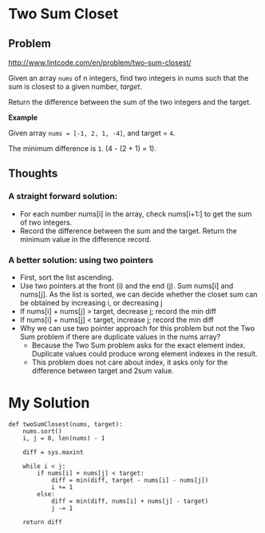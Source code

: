 # Two Sum Closet

## Problem

http://www.lintcode.com/en/problem/two-sum-closest/

Given an array ```nums``` of n integers, find two integers in nums such that the sum is closest to a given number, *target*.

Return the difference between the sum of the two integers and the target.

**Example**

Given array ```nums = [-1, 2, 1, -4]```, and target = ```4```.

The minimum difference is ```1```. (4 - (2 + 1) = 1).

## Thoughts

### A straight forward solution:

- For each number nums[i] in the array, check nums[i+1:] to get the sum of two integers. 
- Record the difference between the sum and the target. Return the minimum value in the difference record.

### A better solution: using two pointers
  - First, sort the list ascending. 
  - Use two pointers at the front (i) and the end (j). Sum nums[i] and nums[j]. As the list is sorted, we can decide whether the closet sum can be obtained by increasing i, or decreasing j
  - If nums[i] + nums[j] > target, decrease j; record the min diff
  - If nums[i] + nums[j] < target, increase j; record the min diff
- Why we can use two pointer approach for this problem but not the Two Sum problem if there are duplicate values in the nums array?
  - Because the Two Sum problem asks for the exact element index. Duplicate values could produce wrong element indexes in the result.
  - This problem does not care about index, it asks only for the difference between target and 2sum value.

# My Solution

```
def twoSumClosest(nums, target):
    nums.sort()
    i, j = 0, len(nums) - 1
    
    diff = sys.maxint
    
    while i < j:
        if nums[i] + nums[j] < target:
            diff = min(diff, target - nums[i] - nums[j])
            i += 1
        else:
            diff = min(diff, nums[i] + nums[j] - target)
            j -= 1
    
    return diff
```
